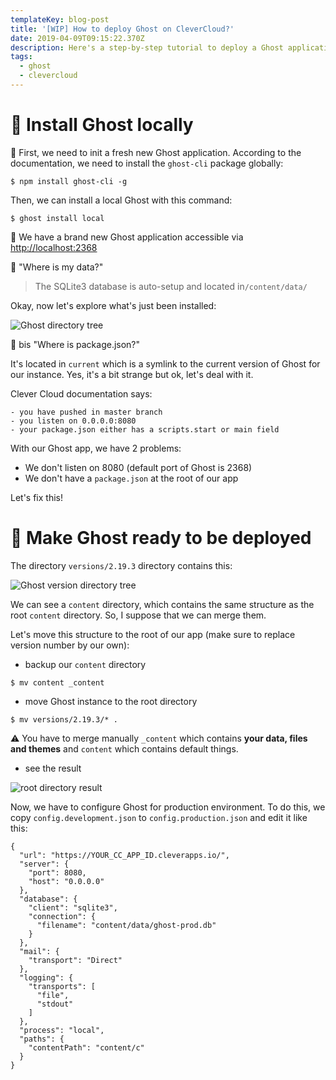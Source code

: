 ```yaml
---
templateKey: blog-post
title: '[WIP] How to deploy Ghost on CleverCloud?'
date: 2019-04-09T09:15:22.370Z
description: Here's a step-by-step tutorial to deploy a Ghost application on CleverCloud
tags:
  - ghost
  - clevercloud
---
```

# 👻 Install Ghost locally

🧰 First, we need to init a fresh new Ghost application. According to the documentation, we need to install the `ghost-cli` package globally:

`$ npm install ghost-cli -g`

Then, we can install a local Ghost with this command:

`$ ghost install local`

🎉 We have a brand new Ghost application accessible via <http://localhost:2368>

🤔 "Where is my data?"

> The SQLite3 database is auto-setup and located in`/content/data/`

Okay, now let's explore what's just been installed:

![Ghost directory tree](/img/ghost-tree.png)

🤔 bis "Where is package.json?"

It's located in `current` which is a symlink to the current version of Ghost for our instance. Yes, it's a bit strange but ok, let's deal with it.

Clever Cloud documentation says:

    - you have pushed in master branch
    - you listen on 0.0.0.0:8080
    - your package.json either has a scripts.start or main field

With our Ghost app, we have 2 problems:
- We don't listen on 8080 (default port of Ghost is 2368)
- We don't have a `package.json` at the root of our app

Let's fix this!

# 🔧 Make Ghost ready to be deployed

The directory `versions/2.19.3` directory contains this:

![Ghost version directory tree](/img/ghost-version-tree.png)

We can see a `content` directory, which contains the same structure as the root `content` directory. So, I suppose that we can merge them.

Let's move this structure to the root of our app (make sure to replace version number by our own):

- backup our `content` directory

`$ mv content _content`

- move Ghost instance to the root directory

`$ mv versions/2.19.3/* .`

⚠ You have to merge manually `_content` which contains **your data, files and themes** and `content` which contains default things.

- see the result

![root directory result](/img/ghost-mv.png)

Now, we have to configure Ghost for production environment. To do this, we copy `config.development.json` to `config.production.json` and edit it like this:

```
{
  "url": "https://YOUR_CC_APP_ID.cleverapps.io/",
  "server": {
    "port": 8080,
    "host": "0.0.0.0"
  },
  "database": {
    "client": "sqlite3",
    "connection": {
      "filename": "content/data/ghost-prod.db"
    }
  },
  "mail": {
    "transport": "Direct"
  },
  "logging": {
    "transports": [
      "file",
      "stdout"
    ]
  },
  "process": "local",
  "paths": {
    "contentPath": "content/c"
  }
}
```

